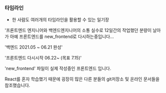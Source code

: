 ### 타임라인

- 한 사람도 여러개의 타임라인을 활용할 수 있는 일기장



'프론트엔드 엔지니어와 백엔드엔지니어의 소통 실수로 12일간의 작업했던 분량이 날아가 아예 프론트엔드를 new_frontend로 다시하는중입니다...



'백엔드 2021.05 ~ 06.21 완성'

'프론트엔드 다시시작 06.22~ (목표 7.15)'



'new_frontend' 파일이 실제 작성중인 프론트엔드 입니다.

React를 혼자 학습했기 때문에 굉장히 많은 다른 분들의 git저장소 및 온라인 문서들을 참조했습니다.


